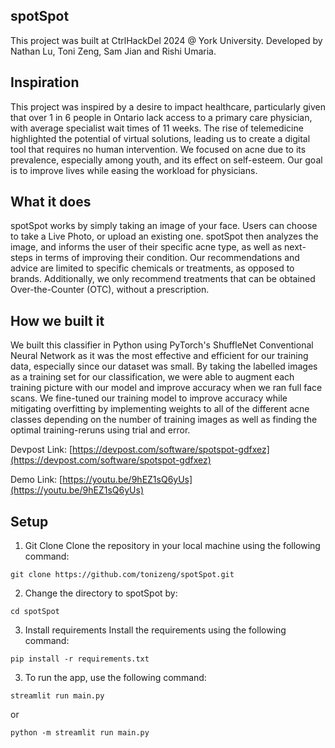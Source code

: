 ## spotSpot
This project was built at CtrlHackDel 2024 @ York University. Developed by Nathan Lu, Toni Zeng, Sam Jian and Rishi Umaria.

## Inspiration
This project was inspired by a desire to impact healthcare, particularly given that over 1 in 6 people in Ontario lack access to a primary care physician, with average specialist wait times of 11 weeks. The rise of telemedicine highlighted the potential of virtual solutions, leading us to create a digital tool that requires no human intervention. We focused on acne due to its prevalence, especially among youth, and its effect on self-esteem. Our goal is to improve lives while easing the workload for physicians.

## What it does
spotSpot works by simply taking an image of your face. Users can choose to take a Live Photo, or upload an existing one. spotSpot then analyzes the image, and informs the user of their specific acne type, as well as next-steps in terms of improving their condition. Our recommendations and advice are limited to specific chemicals or treatments, as opposed to brands. Additionally, we only recommend treatments that can be obtained Over-the-Counter (OTC), without a prescription.

## How we built it
We built this classifier in Python using PyTorch's ShuffleNet Conventional Neural Network as it was the most effective and efficient for our training data, especially since our dataset was small. By taking the labelled images as a training set for our classification, we were able to augment each training picture with our model and improve accuracy when we ran full face scans. We fine-tuned our training model to improve accuracy while mitigating overfitting by implementing weights to all of the different acne classes depending on the number of training images as well as finding the optimal training-reruns using trial and error.

Devpost Link: [https://devpost.com/software/spotspot-gdfxez](https://devpost.com/software/spotspot-gdfxez)

Demo Link: [https://youtu.be/9hEZ1sQ6yUs](https://youtu.be/9hEZ1sQ6yUs)

## Setup
1. Git Clone
Clone the repository in your local machine using the following command:

```git clone https://github.com/tonizeng/spotSpot.git```

2. Change the directory to spotSpot by:

```cd spotSpot```

3. Install requirements
Install the requirements using the following command:

```pip install -r requirements.txt```

3. To run the app, use the following command:

```streamlit run main.py```

or

```python -m streamlit run main.py```
